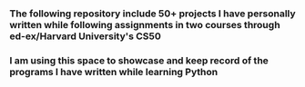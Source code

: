 ### The following repository include 50+ projects I have personally written while following assignments in two courses through ed-ex/Harvard University's CS50

### I am using this space to showcase and keep record of the programs I have written while learning Python
